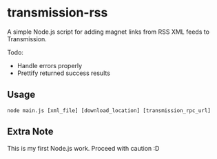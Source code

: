 # transmission-rss
A simple Node.js script for adding magnet links from RSS XML feeds to Transmission.

Todo:

* Handle errors properly
* Prettify returned success results

Usage
---
	node main.js [xml_file] [download_location] [transmission_rpc_url]
	
Extra Note
---
This is my first Node.js work. Proceed with caution :D
